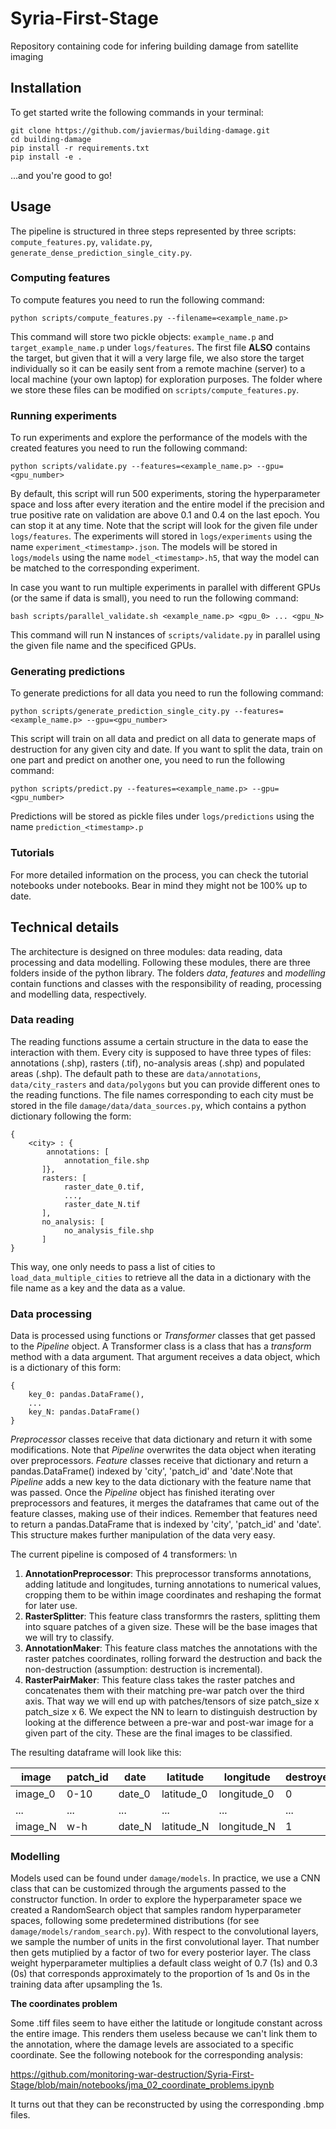 # Syria-First-Stage
Repository containing code for infering building damage from satellite imaging

## Installation

To get started write the following commands in your terminal:

```
git clone https://github.com/javiermas/building-damage.git
cd building-damage
pip install -r requirements.txt
pip install -e .
```
...and you're good to go!

## Usage

The pipeline is structured in three steps represented by three scripts: `compute_features.py`, `validate.py`, `generate_dense_prediction_single_city.py`.

### Computing features

To compute features you need to run the following command:
```
python scripts/compute_features.py --filename=<example_name.p>
```
This command will store two pickle objects: `example_name.p` and `target_example_name.p` under `logs/features`. The first file __ALSO__ contains the target, but given that it will a very large file, we also store the target individually so it can be easily sent from a remote machine (server) to a local machine (your own laptop) for exploration purposes. The folder where we store these files can be modified on `scripts/compute_features.py`.

### Running experiments

To run experiments and explore the performance of the models with the created features you need to run the following command:
```
python scripts/validate.py --features=<example_name.p> --gpu=<gpu_number>
```
By default, this script will run 500 experiments, storing the hyperparameter space and loss after every iteration and the entire model if the precision and true positive rate on validation are above 0.1 and 0.4 on the last epoch. You can stop it at any time. Note that the script will look for the given file under `logs/features`. The experiments will stored in `logs/experiments` using the name `experiment_<timestamp>.json`. The models will be stored in `logs/models` using the name `model_<timestamp>.h5`, that way the model can be matched to the corresponding experiment.

In case you want to run multiple experiments in parallel with different GPUs (or the same if data is small), you need to run the following command:
```
bash scripts/parallel_validate.sh <example_name.p> <gpu_0> ... <gpu_N>
```
This command will run N instances of `scripts/validate.py` in parallel using the given file name and the specificed GPUs.

### Generating predictions

To generate predictions for all data you need to run the following command:
```
python scripts/generate_prediction_single_city.py --features=<example_name.p> --gpu=<gpu_number>
```
This script will train on all data and predict on all data to generate maps of destruction for any given city and date. If you want to split the data, train on one part and predict on another one, you need to run the following command:
```
python scripts/predict.py --features=<example_name.p> --gpu=<gpu_number>
```
Predictions will be stored as pickle files under `logs/predictions` using the name `prediction_<timestamp>.p`

### Tutorials

For more detailed information on the process, you can check the tutorial notebooks under notebooks. Bear in mind they might not be 100\% up to date.

## Technical details

The architecture is designed on three modules: data reading, data processing and data modelling. Following these modules, there are three folders inside of the python library. The folders _data_, _features_ and _modelling_ contain functions and classes with the responsibility of reading, processing and modelling data, respectively.

### Data reading
The reading functions assume a certain structure in the data to ease the interaction with them. Every city is supposed to have three types of files: annotations (.shp), rasters (.tif), no-analysis areas (.shp) and populated areas (.shp). The default path to these are `data/annotations`, `data/city_rasters` and `data/polygons` but you can provide different ones to the reading functions. The file names corresponding to each city must be stored in the file `damage/data/data_sources.py`, which contains a python dictionary following the form: 
```
{
    <city> : {
        annotations: [
            annotation_file.shp
       ]},
       rasters: [
            raster_date_0.tif,
            ..., 
            raster_date_N.tif
       ],
       no_analysis: [
            no_analysis_file.shp
       ]
}
```
This way, one only needs to pass a list of cities to `load_data_multiple_cities` to retrieve all the data in a dictionary with the file name as a key and the data as a value.

### Data processing
Data is processed using functions or _Transformer_ classes that get passed to the _Pipeline_ object. A Transformer class is a class that has a _transform_ method with a data argument. That argument receives a data object, which is a dictionary of this form:
```
{
    key_0: pandas.DataFrame(),
    ...
    key_N: pandas.DataFrame()
}
```
_Preprocessor_ classes receive that data dictionary and return it with some modifications. Note that _Pipeline_ overwrites the data object when iterating over preprocessors.
_Feature_ classes receive that dictionary and return a pandas.DataFrame() indexed by 'city', 'patch_id' and 'date'.Note that _Pipeline_ adds a new key to the data dictionary with the feature name that was passed. Once the _Pipeline_ object has finished iterating over preprocessors and features, it merges the dataframes that came out of the feature classes, making use of their indices. Remember that features need to return a pandas.DataFrame that is indexed by 'city', 'patch_id' and 'date'. This structure makes further manipulation of the data very easy.

The current pipeline is composed of 4 transformers:
\n
1. __AnnotationPreprocessor__: This preprocessor transforms annotations, adding latitude and longitudes, turning annotations to numerical values, cropping them to be within image coordinates and reshaping the format for later use.
2. __RasterSplitter__: This feature class transformrs the rasters, splitting them into square patches of a given size. These will be the base images that we will try to classify.
3. __AnnotationMaker__: This feature class matches the annotations with the raster patches coordinates, rolling forward the destruction and back the non-destruction (assumption: destruction is incremental).
4. __RasterPairMaker__: This feature class takes the raster patches and concatenates them with their matching pre-war patch over the third axis. That way we will end up with patches/tensors of size patch_size x patch_size x 6. We expect the NN to learn to distinguish destruction by looking at the difference between a pre-war and post-war image for a given part of the city. These are the final images to be classified. 

The resulting dataframe will look like this:

| image       | patch_id | date   | latitude    | longitude   | destroyed |
| ----------- | -------- | ------ | ----------- | ----------- | --------- |
| image_0     | 0-10     | date_0 | latitude_0  | longitude_0 | 0         |
| ...         | ...      | ...    | ...         | ...         | ...       |
| image_N     | w-h      | date_N | latitude_N  | longitude_N | 1         |


### Modelling

Models used can be found under `damage/models`. In practice, we use a CNN class that can be customized through the arguments passed to the constructor function. In order to explore the hyperparameter space we created a RandomSearch object that samples random hyperparameter spaces, following some predetermined distributions (for see `damage/models/random_search.py`). With respect to the convolutional layers, we sample the number of units in the first convolutional layer. That number then gets mutiplied by a factor of two for every posterior layer. The class weight hyperparameter multiplies a default class weight of 0.7 (1s) and 0.3 (0s) that corresponds approximately to the proportion of 1s and 0s in the training data after upsampling the 1s.


__The coordinates problem__

Some .tiff files seem to have either the latitude or longitude constant across the entire image. This renders them useless because we can't link them to the annotation, where the damage levels are associated to a specific coordinate. See the following notebook for the corresponding analysis:

https://github.com/monitoring-war-destruction/Syria-First-Stage/blob/main/notebooks/jma_02_coordinate_problems.ipynb

It turns out that they can be reconstructed by using the corresponding .bmp files.
